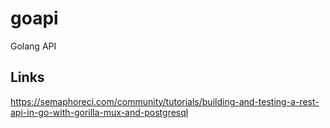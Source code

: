 # goapi
Golang API


## Links 

https://semaphoreci.com/community/tutorials/building-and-testing-a-rest-api-in-go-with-gorilla-mux-and-postgresql
